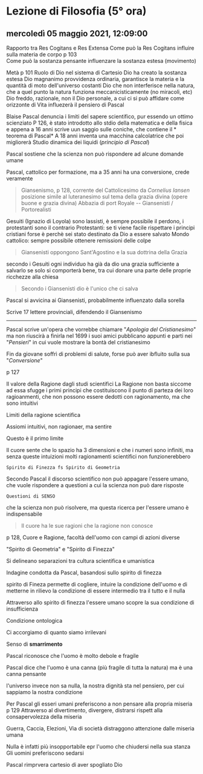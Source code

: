 # Lezione di Filosofia (5° ora)

## mercoledì 05 maggio 2021, 12:09:00

Rapporto tra Res Cogitans e Res Extensa
Come può la Res Cogitans influire sulla materia de corpo
p 103	
Come può la sostanza pensante influenzare la sostanza estesa (movimento)

Metà p 101 Ruolo di Dio nel sistema di Cartesio
Dio ha creato la sostanza estesa
Dio magnanimo
provvidenza ordinaria, garantisce la materia e la quantità di moto dell'universo costanti
Dio che non interferisce nella natura, che a quel punto la natura funziona meccanicisticamente (no miracoli, etc)
Dio freddo, razionale, non il Dio personale, a cui ci si può affidare come orizzonte di Vita
influezerà il pensiero di Pascal


Blaise Pascal denuncia i limiti del sapere scientifico, pur essendo un ottimo scienziato
P 126, è stato introdotto allo stdio della matematica e della fisica e appena a 16 anni scrive uun saggio sulle coniche, che contiene il * teorema di Pascal* 
A 18 anni inventa una macchina calcolatrice che poi migliorerà
Studio dinamica dei liquidi (*principio di Pascal*)

Pascal sostiene che la scienza non può rispondere ad alcune domande umane

Pascal, cattolico per formazione, ma a 35 anni ha una conversione, crede veramente

> Giansenismo, p 128, corrente del Cattolicesimo
> da *Cornelius Iansen*
> posizione simile al luteranesimo sul tema della grazia divina (opere buone e grazia divina)
> Abbazia di port Royale  --  Giansenisti / Portorealisti

Gesuiti (Ignazio di Loyola) sono lassisti, è sempre possibile il perdono, i protestanti sono il contrario
Protestanti: se ti viene facile rispettare i principi cristiani forse è perchè sei stato destinato da Dio a essere salvato
Mondo cattolico: sempre possibile ottenere remissioni delle colpe

   

> Giansenisti oppongono Sant'Agostino e la sua dottrina della Grazia

secondo i Gesuiti ogni individuo ha già da dio una grazia sufficiente a salvarlo se solo si comporterà bene, tra cui donare una parte delle proprie ricchezze alla chiesa

> Secondo i Giansenisti dio è l'unico che ci salva  

Pascal si avvicina ai Giansenisti, probabilmente influenzato dalla sorella

Scrive 17 lettere provinciali, difendendo il Giansenismo

---

Pascal scrive un'opera che vorrebbe chiamare "*Apologia del Cristianesimo*" ma non riuscirà a finirla nel 1699 i suoi amici pubblicano appunti e parti nei "*Pensieri*" in cui vuole  mostrare la bontà del cristianesimo

Fin da giovane soffrì di problemi di salute, forse può aver ibfluito sulla sua "*Conversione*" 


p 127

Il valore della Ragione dagli studi scientifici
La Ragione non basta siccome ad essa sfugge i primi principi che costituiscono il punto di parteza dei loro ragioanmenti, che non possono essere dedotti con ragionamento, ma che sono intuitivi

Limiti della ragione scientifica

Assiomi intuitivi, non ragionaer, ma  sentire

Questo è il primo limite

Il cuore sente che lo spazio ha 3 dimensioni e che i numeri sono infiniti, ma senza queste intuizioni molti ragionamenti scientifici non funzionerebbero

	Spirito di Finezza fs Spirito di Geometria

Secondo Pascal il discorso scientifico non può appagare l'essere umano, che vuole rispondere a questioni a cui la scienza non può dare risposte

	Questioni di SENSO
che la scienza non può risolvere, ma questa ricerca per l'essere umano è indispensabile

> Il cuore ha le sue ragioni che la ragione non conosce


p 128, Cuore e Ragione, facoltà dell'uomo con campi di azioni diverse

"Spirito di Geometria" e "Spirito di Finezza"

Si delineano separazioni tra cultura scientifica e umanistica


Indagine condotta da Pascal, basandosi sullo spirito di finezza 

spirito di Fineza permette di cogliere, intuire la condizione dell'uomo e di metterne in rilievo la condizione di essere intermedio tra il tutto e il nulla

Attraverso allo spirito di finezza l'essere umano scopre la sua condizione di insufficienza

Condizione ontologica

Ci accorgiamo di quanto siamo irrilevani

Senso di **smarrimento** 

Pascal riconosce che l'uomo è molto debole e fragile

Pascal dice che l'uomo è una canna (più fragile di tutta la natura) ma è una canna pensante

l'universo invece non sa nulla, la nostra dignità sta nel pensiero, per cui sappiamo la nostra condizione

Per Pascal gli esseri umani preferiscono a non pensare alla propria miseria
p 129
Attraverso al divertimento, divergere, distrarsi rispett alla consapervolezza della miseria

Guerra, Caccia, Elezioni, Via di società
distraggono attenzione dalle miseria umana

Nulla è infatti più insopportabile epr l'uomo che chiudersi nella sua stanza 
Gli uomini preferiscono sedarsi

Pascal rimprvera cartesio di aver spogliato Dio 
<!--stackedit_data:
eyJoaXN0b3J5IjpbODEzMDI2NDYzXX0=
-->